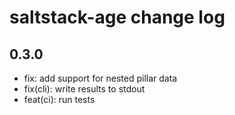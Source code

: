 # saltstack-age change log

## 0.3.0

* fix: add support for nested pillar data
* fix(cli): write results to stdout
* feat(ci): run tests
